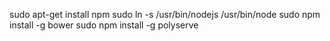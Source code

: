 sudo apt-get install npm
sudo ln -s /usr/bin/nodejs /usr/bin/node
sudo npm install -g bower
sudo npm install -g polyserve
